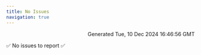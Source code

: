 ```yaml
---
title: No Issues
navigation: true
---
```


<p style="text-align:right;color:#cccs">
Generated Tue, 10 Dec 2024 16:46:56 GMT
</p>
<p>✅ No issues to report ✅</p>



